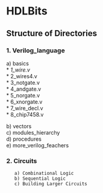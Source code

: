 # HDLBits

## Structure of Directories
### 1. Verilog_language <br />
  a) basics <br />
     * *1_wire.v* <br />
     * 2_wires4.v <br />
     * 3_notgate.v <br />
     * 4_andgate.v <br />
     * 5_norgate.v <br />
     * 6_xnorgate.v <br />
     * 7_wire_decl.v <br />
     * 8_chip7458.v <br />
     
  b) vectors <br />
  c) modules_hierarchy <br />
  d) procedures <br />
  e) more_verilog_feachers <br />
### 2. Circuits
       a) Combinational Logic
       b) Sequential Logic
       c) Building Larger Circuits
